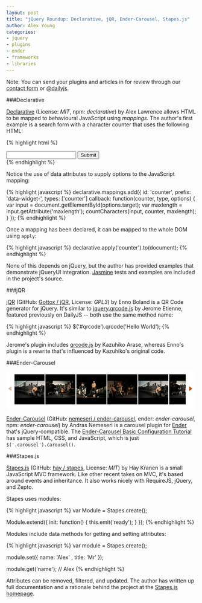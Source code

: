 ```yaml
---
layout: post
title: "jQuery Roundup: Declarative, jQR, Ender-Carousel, Stapes.js"
author: Alex Young
categories: 
- jquery
- plugins
- ender
- frameworks
- libraries
---
```


<div class="intro">
Note: You can send your plugins and articles in for review through our <a href="/contact.html">contact form</a> or <a href="http://twitter.com/dailyjs">@dailyjs</a>.
</div>

###Declarative

[Declarative](https://github.com/alexlawrence/declarative) (License: _MIT_, npm: _declarative_) by Alex Lawrence allows HTML to be mapped to behavioural JavaScript using _mappings_.  The author's first example is a search form with a character counter that uses the following HTML:

{% highlight html %}
<form action="/" method="POST">
  <input id="search" name="search" type="text" maxlength="50" />
  <span data-widget-counter="target: 'search', text: '{0} characters left'"></span>
  <input type="submit">
</form>
{% endhighlight %}

Notice the use of data attributes to supply options to the JavaScript mapping:

{% highlight javascript %}
declarative.mappings.add({
  id: 'counter',
  prefix: 'data-widget-',
  types: ['counter']
  callback: function(counter, type, options) {
    var input = document.getElementById(options.target);
    var maxlength = input.getAttribute('maxlength');
    countCharacters(input, counter, maxlength);
  }
});
{% endhighlight %}

Once a mapping has been declared, it can be mapped to the whole DOM using `apply`:

{% highlight javascript %}
declarative.apply('counter').to(document);
{% endhighlight %}

None of this depends on jQuery, but the author has provided examples that demonstrate jQueryUI integration.  [Jasmine](http://pivotal.github.com/jasmine/) tests and examples are included in the project's source.

###jQR

[jQR](http://s01.de/~tox/hgexport/jqr/) (GitHub: [Gottox / jQR](https://github.com/Gottox/jQR), License: _GPL3_) by Enno Boland is a QR Code generator for jQuery.  It's similar to [jquery.qrcode.js](https://github.com/jeromeetienne/jquery-qrcode) by Jerome Etienne, featured previously on DailyJS -- both use the same method name:

{% highlight javascript %}
$('#qrcode').qrcode('Hello World');
{% endhighlight %}

Jerome's plugin includes [qrcode.js](http://d-project.googlecode.com/svn/trunk/misc/qrcode/js/qrcode.js) by Kazuhiko Arase, whereas Enno's plugin is a rewrite that's influenced by Kazuhiko's original code.

###Ender-Carousel

![Ender-Carousel example](/images/posts/ender-carousel.png)

[Ender-Carousel](http://nemeseri.com/ender-carousel/) (GitHub: [nemeseri / ender-carousel](https://github.com/nemeseri/ender-carousel), ender: _ender-carousel_, npm: _ender-carousel_) by Andras Nemeseri is a carousel plugin for [Ender](http://ender.no.de/) that's jQuery-compatible.  The [Ender-Carousel Basic Configuration Tutorial](http://nemeseri.com/ender-carousel/demos/basics.html) has sample HTML, CSS, and JavaScript, which is just `$('.carousel').carousel()`.

###Stapes.js

[Stapes.js](http://hay.github.com/stapes/) (GitHub: [hay / stapes](https://github.com/hay/stapes), License: _MIT_) by Hay Kranen is a small JavaScript MVC framework.  Like other recent takes on MVC, it's based around events and inheritance.  It also works nicely with RequireJS, jQuery, and Zepto.

Stapes uses modules:

{% highlight javascript %}
var Module = Stapes.create();

Module.extend({
  init: function() {
    this.emit('ready');
  }
});
{% endhighlight %}

Modules include data methods for getting and setting attributes:

{% highlight javascript %}
var module = Stapes.create();

module.set({
  name: 'Alex'
, title: 'Mr'
});

module.get('name'); // Alex
{% endhighlight %}

Attributes can be removed, filtered, and updated.  The author has written up full documentation and a rationale behind the project at the [Stapes.js homepage](http://hay.github.com/stapes).
